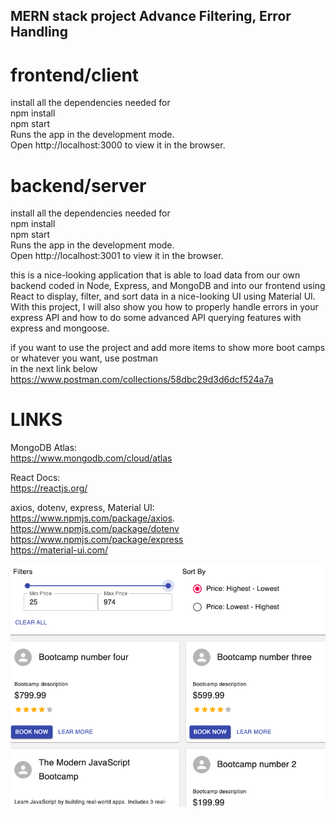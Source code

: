 ## MERN stack project Advance Filtering, Error Handling

# frontend/client  </br>
install all the dependencies needed for  </br>
npm install  </br>
npm start  </br>
Runs the app in the development mode.  </br>
Open http://localhost:3000 to view it in the browser.  </br>

# backend/server </br>
install all the dependencies needed for  </br>
npm install  </br>
npm start  </br>
Runs the app in the development mode.  </br>
Open http://localhost:3001 to view it in the browser.  </br>

this is a nice-looking application that is able to load data from our own backend coded in Node, Express, and MongoDB and into our frontend using React to
display, filter, and sort data in a nice-looking UI using Material UI. With this project, I will also show you how to properly handle errors in your express API and how to do some advanced API querying features with express and mongoose.  </br>

if you want to use the project and add more items 
to show more boot camps or whatever you want,
use postman </br>
in the next link below </br> 
https://www.postman.com/collections/58dbc29d3d6dcf524a7a </br>

# LINKS

MongoDB Atlas:  </br>
https://www.mongodb.com/cloud/atlas  </br>

React Docs:  </br>
https://reactjs.org/  </br>

axios, dotenv, express, Material UI:   </br>
https://www.npmjs.com/package/axios.  </br>
https://www.npmjs.com/package/dotenv  </br>
https://www.npmjs.com/package/express  </br>
https://material-ui.com/  </br>

<img src='https://github.com/TotoroDavid/Advance-Filtering/blob/master/client/public/Screen%20Shot%202021-08-25%20at%203.29.55%20pm.png?raw=true'>
